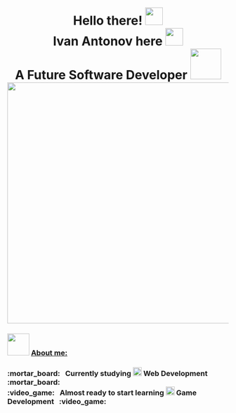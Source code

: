 <h1 align="center">
  Hello there! <img width="40" src="https://raw.githubusercontent.com/iampavangandhi/iampavangandhi/master/gifs/Hi.gif"> <br>
  Ivan Antonov here <img width="40" src="https://c.tenor.com/eT_e-q0D5xoAAAAi/long-livethe-blob-sunglasses.gif"> <br>
  A Future Software Developer <img width="70" src="https://i.pinimg.com/originals/c5/07/5d/c5075d791fee5d4aba5c561280f0ceaa.gif"> <br>
  <img width="550"
src="https://64.media.tumblr.com/2d0af9c90d1b1107313cc20bda01548a/tumblr_outwxnanpp1u79o2lo1_1280.gifv"> 
</h1>

<h3>
  <img width="50" src="https://emojipedia-us.s3.amazonaws.com/source/skype/289/man-technologist_1f468-200d-1f4bb.png"> <u>About me:</u> <br>
</h3>
<h3>
  :mortar_board: &#160; Currently studying <img width="20" src="https://seeklogo.com/images/C/c-sharp-c-logo-02F17714BA-seeklogo.com.png"> Web Development &#160; :mortar_board: <br>
  :video_game: &#160; Almost ready to start learning <img width="20" src="https://cdn.icon-icons.com/icons2/2389/PNG/512/unity_logo_icon_144772.png"> Game Development &#160; :video_game:
</h3>

